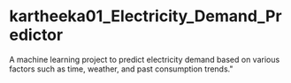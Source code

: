 # kartheeka01_Electricity_Demand_Predictor
A machine learning project to predict electricity demand based on various factors such as time, weather, and past consumption trends."
